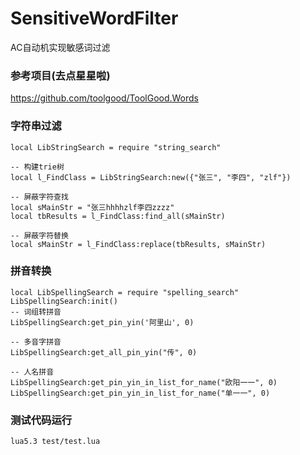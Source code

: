 # SensitiveWordFilter
AC自动机实现敏感词过滤

### 参考项目(去点星星啦)
https://github.com/toolgood/ToolGood.Words

### 字符串过滤
```
local LibStringSearch = require "string_search"

-- 构建trie树
local l_FindClass = LibStringSearch:new({"张三", "李四", "zlf"})

-- 屏蔽字符查找
local sMainStr = "张三hhhhzlf李四zzzz"
local tbResults = l_FindClass:find_all(sMainStr)

-- 屏蔽字符替换
local sMainStr = l_FindClass:replace(tbResults, sMainStr)
```

### 拼音转换
```
local LibSpellingSearch = require "spelling_search"
LibSpellingSearch:init()
-- 词组转拼音
LibSpellingSearch:get_pin_yin('阿里山', 0)

-- 多音字拼音
LibSpellingSearch:get_all_pin_yin("传", 0)

-- 人名拼音
LibSpellingSearch:get_pin_yin_in_list_for_name("欧阳一一", 0)
LibSpellingSearch:get_pin_yin_in_list_for_name("单一一", 0)
```

### 测试代码运行
```
lua5.3 test/test.lua 
```
